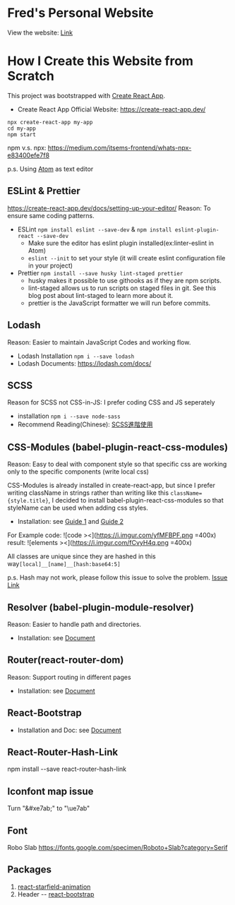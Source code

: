 # Fred's Personal Website
View the website: [Link](https://fredchen000.github.io/build/)


# How I Create this Website from Scratch
This project was bootstrapped with [Create React App](https://github.com/facebook/create-react-app).

- Create React App
Official Website: https://create-react-app.dev/
```
npx create-react-app my-app
cd my-app
npm start
```
npm v.s. npx: https://medium.com/itsems-frontend/whats-npx-e83400efe7f8

p.s. Using [Atom](https://atom.io/) as text editor


ESLint & Prettier
---
https://create-react-app.dev/docs/setting-up-your-editor/
Reason: To ensure same coding patterns.
- ESLint `npm install eslint --save-dev` & `npm install eslint-plugin-react --save-dev`
    - Make sure the editor has eslint plugin installed(ex:linter-eslint in Atom)
    - `eslint --init` to set your style (it will create eslint configuration file in your project)
- Prettier `npm install --save husky lint-staged prettier`
    - husky makes it possible to use githooks as if they are npm scripts.
    - lint-staged allows us to run scripts on staged files in git. See this blog post about lint-staged to learn more about it.
    - prettier is the JavaScript formatter we will run before commits.

Lodash
---
Reason: Easier to maintain JavaScript Codes and working flow.
- Lodash Installation `npm i --save lodash`
- Lodash Documents: https://lodash.com/docs/

SCSS
---
Reason for SCSS not CSS-in-JS: I prefer coding CSS and JS seperately
- installation `npm i --save node-sass`
- Recommend Reading(Chinese): [SCSS進階使用](https://medium.com/d-d-mag/%E4%BD%A0%E5%8F%AF%E8%83%BD%E4%B8%8D%E7%9F%A5%E9%81%93%E7%9A%84-sass-%E6%8A%80%E5%B7%A7-c97d4d5e0fc4)

CSS-Modules (babel-plugin-react-css-modules)
---
Reason: Easy to deal with component style so that specific css are working only to the specific components (write local css)

CSS-Modules is already installed in create-react-app, but since I prefer writing className in strings rather than writing like this `className={style.title}`, I decided to install babel-plugin-react-css-modules so that styleName can be used when adding css styles.

- Installation: see [Guide 1](https://blog.esunr.xyz/2020/04/%E5%9C%A8React%E4%B8%AD%E4%BD%BF%E7%94%A8%E6%9B%B4%E5%A5%BD%E7%9A%84CSS-Modules/#2-2-%E4%BF%AE%E6%94%B9-babel-%E9%85%8D%E7%BD%AE) and [Guide 2](https://daihaoxin.github.io/post/bb9071c9.html)

For Example
code:
![code ><](https://i.imgur.com/yfMFBPF.png =400x)
result:
![elements ><](https://i.imgur.com/fCvyH4q.png =400x)

All classes are unique since they are hashed in this way`[local]__[name]__[hash:base64:5]`

p.s. Hash may not work, please follow this issue to solve the problem. [Issue Link](https://github.com/gajus/babel-plugin-react-css-modules/issues/291)

Resolver (babel-plugin-module-resolver)
---
Reason: Easier to handle path and directories.
- Installation: see [Document](https://www.npmjs.com/package/babel-plugin-module-resolver)

Router(react-router-dom)
---
Reason: Support routing in different pages
- Installation: see [Document](https://reactrouter.com/web/api/HashRouter)

React-Bootstrap
---

- Installation and Doc: see [Document](https://react-bootstrap.github.io/)

React-Router-Hash-Link
---
npm install --save react-router-hash-link


Iconfont map issue
---
Turn "\&#xe7ab;" to "\ue7ab"

Font
---
Robo Slab
https://fonts.google.com/specimen/Roboto+Slab?category=Serif

Packages
---
1. [react-starfield-animation](https://github.com/transitive-bullshit/react-starfield-animation)
2. Header -- [react-bootstrap](https://react-bootstrap.github.io/)
